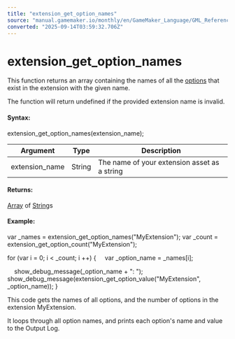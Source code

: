 ```yaml
---
title: "extension_get_option_names"
source: "manual.gamemaker.io/monthly/en/GameMaker_Language/GML_Reference/Asset_Management/Extensions/extension_get_option_names.htm"
converted: "2025-09-14T03:59:32.706Z"
---
```


# extension\_get\_option\_names

This function returns an array containing the names of all the [options](../../../../The_Asset_Editors/Extension_Creation/Creating_An_Extension.htm#h1) that exist in the extension with the given name.

The function will return undefined if the provided extension name is invalid.

#### Syntax:

extension\_get\_option\_names(extension\_name);

| Argument | Type | Description |
| --- | --- | --- |
| extension_name | String | The name of your extension asset as a string |

#### Returns:

[Array](../../../GML_Overview/Arrays.md) of [String](../../../GML_Overview/Data_Types.md)s

#### Example:

var \_names = extension\_get\_option\_names("MyExtension");
var \_count = extension\_get\_option\_count("MyExtension");

for (var i = 0; i < \_count; i ++)
{
    var \_option\_name = \_names\[i\];

    show\_debug\_message(\_option\_name + ": ");
    show\_debug\_message(extension\_get\_option\_value("MyExtension", \_option\_name));
}

This code gets the names of all options, and the number of options in the extension MyExtension.

It loops through all option names, and prints each option's name and value to the Output Log.